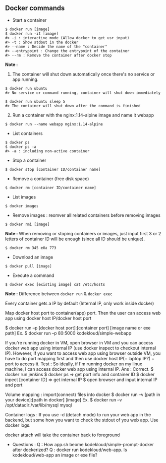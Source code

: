 ## Docker commands

* Start a container
```console
$ docker run [image]
$ docker run -it [image]
#> -i : interactive mode (Allow docker to get usr input)
#> -t : Show stdout in the docker
#> --name : Decide the name of the "container"
#> --entrypoint : Change the entrypoint of the container
#> --rm : Remove the container after docker stop
```
__Note :__  
1. The container will shut down automatically once there's no service or app running.
```console
$ docker run ubuntu
#> No service or command running, container will shut down immediately

$ docker run ubuntu sleep 5
#> The container will shut down after the command is finished
```
2. Run a container with the nginx:1.14-alpine image and name it webapp
```console
$ docker run --name webapp nginx:1.14-alpine
```

* List containers 
```console
$ docker ps
$ docker ps -a 
#> -a : including non-active container
```

* Stop a container
```console
$ docker stop [container ID/container name]
```

* Remove a container (free disk space)
```console
$ docker rm [container ID/container name]
```

* List images
```console
$ docker images
```

* Remove images : reomver all related containers before removing images
```console
$ docker rmi [image]
```
__Note :__ When removing or stoping containers or images, just input first 3 or 2 letters of container ID will be enough (since all ID should be unique).
```console
$ docker rm 345 e0a 773
```

* Download an image
```console
$ docker pull [image]
```

* Execute a command
```console
$ docker exec [existing image] cat /etc/hosts
```
__Note :__ Difference between `docker run` & `docker exec`


Every container gets a IP by default (Internal IP, only work inside docker)

Map docker host port to container(app) port. Then the user can access web app using docker host IP/docker host port

$ docker run –p [docker host port]:[container port] [image name or exe path]
Ex. $ docker run –p 80:5000 kodekloud/simple-webapp

If you're running docker in VM, open browser in VM and you can access docker web app using internal IP (use docker inspect to checkout internal IP). However, if you want to access web app using browser outside VM, you have to do port mapping first and then use docker host IP(= laptop IP?) + port to access it.
Test : So ideally, if I'm running docker on my linux machine, I can access docker web app using internal IP. 
Ans :  Correct.
$ docker run jenkins
$ docker ps => get port  info and container ID
$ docker inpect [container ID] => get internal IP
$ open browser and input internal IP and port


Volume mapping : import(connect) files into docker
$ docker run –v [path in your device]:[path in docker] [image]
Ex. $ docker run –v /opt/datadir:/var/lib/mysql mysql

Container logs : If you use -d (detach mode) to run your web app in the backend, but some how you want to check the stdout of you web app. Use docker logs.
 
docker attach will take the container back to foreground


* Questions :
Q : How app.sh beome kodekloud/simple-prompt-docker after dockerized?
Q : docker run kodekloud/web-app. Is kodekloud/web-app an image or exe file?
